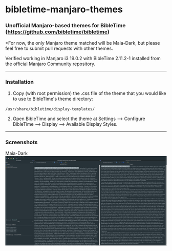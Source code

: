 # bibletime-manjaro-themes
### Unofficial Manjaro-based themes for BibleTime (https://github.com/bibletime/bibletime)

*For now, the only Manjaro theme matched will be Maia-Dark, but please feel free to submit pull requests with other themes.

Verified working in Manjaro i3 19.0.2 with BibleTime 2.11.2-1 installed from the official Manjaro Community repository.

-----

### Installation
1) Copy (with root permission) the .css file of the theme that you would like to use to BibleTime's theme directory:

`/usr/share/bibletime/display-templates/`

2) Open BibleTime and select the theme at Settings --> Configure BibleTime --> Display --> Available Display Styles.

-----

### Screenshots

Maia-Dark
![Maia_Dark](https://raw.githubusercontent.com/historical-theology/bibletime-manjaro-themes/master/Screenshots/BibleTime_AdaptaMaiaDark.jpeg "Maia-Dark")

